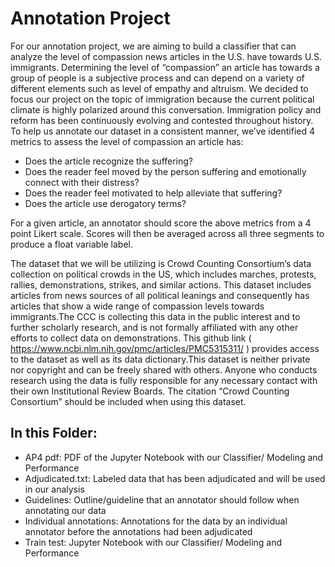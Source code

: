 # Annotation Project

For our annotation project, we are aiming to build a classifier that can analyze the level of compassion news articles in the U.S. have towards U.S. immigrants. Determining the level of “compassion” an article has towards a group of people is a subjective process and can depend on a variety of different elements such as level of empathy and altruism. We decided to focus our project on the topic of immigration because the current political climate is highly polarized around this conversation. Immigration policy and reform has been continuously evolving and contested throughout history. To help us annotate our dataset in a consistent manner, we’ve identified 4 metrics to assess the level of compassion an article has:
* Does the article recognize the suffering?
* Does the reader feel moved by the person suffering and emotionally connect with their distress?
* Does the reader feel motivated to help alleviate that suffering?
* Does the article use derogatory terms?

For a given article, an annotator should score the above metrics from a 4 point Likert scale. Scores will then be averaged across all three segments to produce a float variable label.

The dataset that we will be utilizing is Crowd Counting Consortium’s data collection on political crowds in the US, which includes marches, protests, rallies, demonstrations, strikes, and similar actions. This dataset includes articles from news sources of all political leanings and consequently has articles that show a wide range of compassion levels towards immigrants.The CCC is collecting this data in the public interest and to further scholarly research, and is not formally affiliated with any other efforts to collect data on demonstrations. This github link ( https://www.ncbi.nlm.nih.gov/pmc/articles/PMC5315311/ ) provides access to the dataset as well as its data dictionary.This dataset is neither private nor copyright and can be freely shared with others. Anyone who conducts research using the data is fully responsible for any necessary contact with their own Institutional Review Boards. The citation “Crowd Counting Consortium” should be included when using this dataset.

## In this Folder:
* AP4 pdf: PDF of the Jupyter Notebook with our Classifier/ Modeling and Performance
* Adjudicated.txt: Labeled data that has been adjudicated and will be used in our analysis
* Guidelines: Outline/guideline that an annotator should follow when annotating our data
* Individual annotations: Annotations for the data by an individual annotator before the annotations had been adjudicated
* Train test: Jupyter Notebook with our Classifier/ Modeling and Performance
